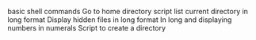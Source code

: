 basic shell commands
Go to home directory script
list current directory in long format
Display hidden files in long format
In long and displaying numbers in numerals
Script to create a directory
